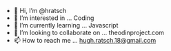 - 👋 Hi, I’m @hratsch
- 👀 I’m interested in ... Coding
- 🌱 I’m currently learning ... Javascript
- 💞️ I’m looking to collaborate on ... theodinproject.com
- 📫 How to reach me ... hugh.ratsch.18@gmail.com

<!---
hratsch/hratsch is a ✨ special ✨ repository because its `README.md` (this file) appears on your GitHub profile.
You can click the Preview link to take a look at your changes.
--->
